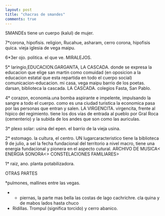 ```yaml
---
layout: post
title: "chacras de smandes"
comments: true
---
```

SMANDEs tiene un cuerpo (kalul) de mujer.

7*corona, hipofisis. religion, Rucahue, asharam, cerro corona, hipofisis quica. vieja iglesia de vega maipu.

6*3er ojo. politica. el que ve. MIRALEJOS.

5* laringio,EDUCACION.GARGANTA, LA CASCADA. donde se expresa la educacion que elige san martin como comuidad (en oposicion a la educacion estatal que esta repartida en todo el cuerpo social)
comunicacion-educacion. mi casa, vega maipu barrio de los poetas.
 darsan, biblioteca la cascada. LA CASCADA.
 colegios Fasta, San Pablo.


4* corazon, economia.una bomba aspirante e impelente, impulsando la sangre a todo el cuerpo. como es una ciudad turistica la economica pasa por las personas que entran y salen.
LA VIRGENCITA.
virgencita, frente al hipico del regimiento. tiene los dos vias de entrada al pueblo por Gral Roca (cementerio) y la subida de los andes que son como las auriculas.

3* plexo solar: usina del epen. el barrio de la vieja usina.

2* estomago. la cultura, el centro.
UN lugarcaracteristico tiene la biblioteca 9 de julio, a sel la fecha fundacional del territorio a nivel macro, tiene una energia fundacional y pionera en el aspecto cutural. ARCHIVO DE MUSICA< ENERGIA SONORA<> CONSTELACIONES FAMILIARES>


1* raiz, ano. planta potabilizadora.


OTRAS PARTES  

*pulmones, mallines entre las vegas.

* * piernas, la parte mas bella las costas de lago cachrichre. cla quina y de mabos lados hasta chuco
* Ridillas. Trompul (significa torcido) y cerro abanico.
